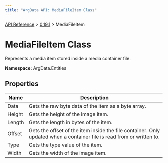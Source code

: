 ```yaml
---
title: "ArgData API: MediaFileItem Class"
---
```


[API Reference](/argdata/api/) &gt; [0.19.1](/argdata/api/0.19.1/) &gt; MediaFileItem

# MediaFileItem Class

Represents a media item stored inside a media container file.

**Namespace:** ArgData.Entities

## Properties

<table class="table table-bordered table-striped ">
<thead>
  <tr>
    <th>Name</th>
    <th>Description</th>
  </tr>
</thead>
<tbody>
  <tr>
    <td>Data</td>
    <td>Gets the raw byte data of the item as a byte array.</td>
  </tr>
  <tr>
    <td>Height</td>
    <td>Gets the height of the image item.</td>
  </tr>
  <tr>
    <td>Length</td>
    <td>Gets the length in bytes of the item.</td>
  </tr>
  <tr>
    <td>Offset</td>
    <td>Gets the offset of the item inside the file container. Only updated when a container file is read from or written to.</td>
  </tr>
  <tr>
    <td>Type</td>
    <td>Gets the type value of the item.</td>
  </tr>
  <tr>
    <td>Width</td>
    <td>Gets the width of the image item.</td>
  </tr>
</tbody>
</table>


